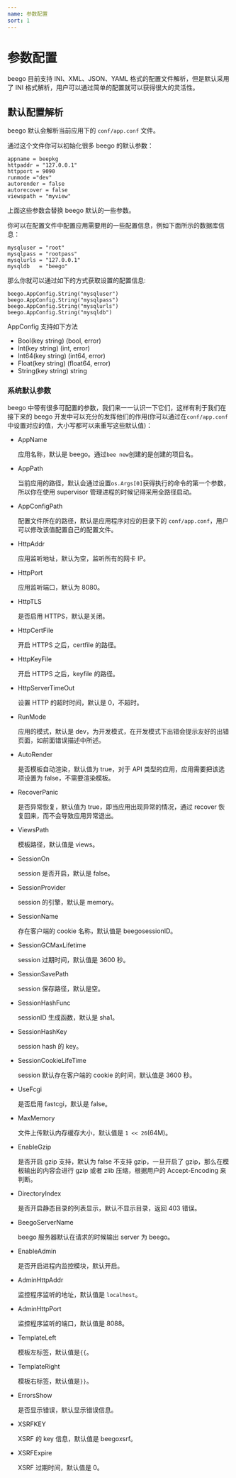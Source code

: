 ```yaml
---
name: 参数配置
sort: 1
---
```


# 参数配置

beego 目前支持 INI、XML、JSON、YAML 格式的配置文件解析，但是默认采用了 INI 格式解析，用户可以通过简单的配置就可以获得很大的灵活性。

## 默认配置解析

beego 默认会解析当前应用下的 `conf/app.conf` 文件。

通过这个文件你可以初始化很多 beego 的默认参数：

	appname = beepkg
	httpaddr = "127.0.0.1"
	httpport = 9090
	runmode ="dev"
	autorender = false
	autorecover = false
	viewspath = "myview"

上面这些参数会替换 beego 默认的一些参数。

你可以在配置文件中配置应用需要用的一些配置信息，例如下面所示的数据库信息：

	mysqluser = "root"
	mysqlpass = "rootpass"
	mysqlurls = "127.0.0.1"
	mysqldb   = "beego"

那么你就可以通过如下的方式获取设置的配置信息:

	beego.AppConfig.String("mysqluser")
	beego.AppConfig.String("mysqlpass")
	beego.AppConfig.String("mysqlurls")
	beego.AppConfig.String("mysqldb")

AppConfig 支持如下方法

- Bool(key string) (bool, error)
- Int(key string) (int, error)
- Int64(key string) (int64, error)
- Float(key string) (float64, error)
- String(key string) string

### 系统默认参数

beego 中带有很多可配置的参数，我们来一一认识一下它们，这样有利于我们在接下来的 beego 开发中可以充分的发挥他们的作用(你可以通过在`conf/app.conf`中设置对应的值，大小写都可以来重写这些默认值)：

* AppName

	应用名称，默认是 beego。通过`bee new`创建的是创建的项目名。

* AppPath

	当前应用的路径，默认会通过设置`os.Args[0]`获得执行的命令的第一个参数，所以你在使用 supervisor 管理进程的时候记得采用全路径启动。 	
	
* AppConfigPath

	配置文件所在的路径，默认是应用程序对应的目录下的 `conf/app.conf`，用户可以修改该值配置自己的配置文件。

* HttpAddr

	应用监听地址，默认为空，监听所有的网卡 IP。

* HttpPort

	应用监听端口，默认为 8080。
	
* HttpTLS

	是否启用 HTTPS，默认是关闭。
	
* HttpCertFile
	
	开启 HTTPS 之后，certfile 的路径。

* HttpKeyFile		

	开启 HTTPS 之后，keyfile 的路径。

* HttpServerTimeOut

	设置 HTTP 的超时时间，默认是 0，不超时。	
	
* RunMode

	应用的模式，默认是 dev，为开发模式，在开发模式下出错会提示友好的出错页面，如前面错误描述中所述。

* AutoRender

	是否模板自动渲染，默认值为 true，对于 API 类型的应用，应用需要把该选项设置为 false，不需要渲染模板。

* RecoverPanic

	是否异常恢复，默认值为 true，即当应用出现异常的情况，通过 recover 恢复回来，而不会导致应用异常退出。	

* ViewsPath

	模板路径，默认值是 views。

* SessionOn

	session 是否开启，默认是 false。

* SessionProvider

	session 的引擎，默认是 memory。

* SessionName

	存在客户端的 cookie 名称，默认值是 beegosessionID。

* SessionGCMaxLifetime

	session 过期时间，默认值是 3600 秒。

* SessionSavePath

	session 保存路径，默认是空。

* SessionHashFunc

	sessionID 生成函数，默认是 sha1。
	
* SessionHashKey

	session hash 的 key。
	
* SessionCookieLifeTime

	session 默认存在客户端的 cookie 的时间，默认值是 3600 秒。			
* UseFcgi

	是否启用 fastcgi，默认是 false。

* MaxMemory

	文件上传默认内存缓存大小，默认值是 `1 << 26`(64M)。

* EnableGzip

	是否开启 gzip 支持，默认为 false 不支持 gzip，一旦开启了 gzip，那么在模板输出的内容会进行 gzip 或者 zlib 压缩，根据用户的 Accept-Encoding 来判断。

* DirectoryIndex

	是否开启静态目录的列表显示，默认不显示目录，返回 403 错误。
	
* BeegoServerName

	beego 服务器默认在请求的时候输出 server 为 beego。
	
* EnableAdmin

	是否开启进程内监控模块，默认开启。
	
* AdminHttpAddr

	监控程序监听的地址，默认值是 `localhost`。
	
* AdminHttpPort
	
	监控程序监听的端口，默认值是 8088。
	
* TemplateLeft

	模板左标签，默认值是`{{`。
	
* TemplateRight

	模板右标签，默认值是`}}`。
	
* ErrorsShow

	是否显示错误，默认显示错误信息。

* XSRFKEY

	XSRF 的 key 信息，默认值是 beegoxsrf。
	
* XSRFExpire

	XSRF 过期时间，默认值是 0。		